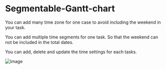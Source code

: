 # Segmentable-Gantt-chart
You can add many time zone for one case to avoid including the weekend in your task.



You can add multiple time segments for one task. So that the weekend can not be included in the total dates.

You can add, delete and update the time settings for each tasks.


![image](https://github.com/user-attachments/assets/607c79cb-b3a0-4a36-aab2-a62cf48bd646)
